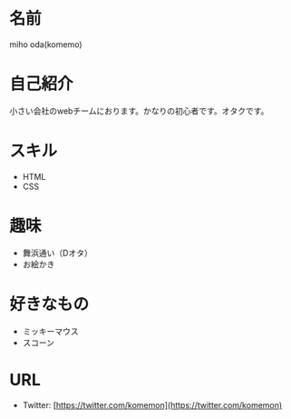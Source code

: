 # 名前
miho oda(komemo)

# 自己紹介
小さい会社のwebチームにおります。かなりの初心者です。オタクです。

# スキル
- HTML
- CSS

# 趣味
- 舞浜通い（Dオタ）
- お絵かき

# 好きなもの
- ミッキーマウス
- スコーン

# URL
- Twitter: [https://twitter.com/komemon](https://twitter.com/komemon)
